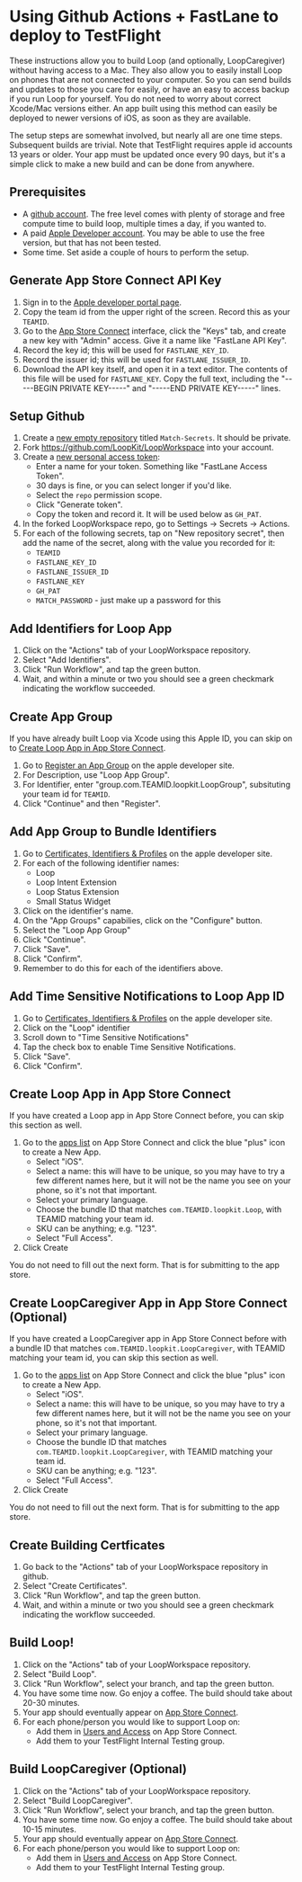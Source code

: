 # Using Github Actions + FastLane to deploy to TestFlight

These instructions allow you to build Loop (and optionally, LoopCaregiver) without having access to a Mac. They also allow you to easily install Loop on phones that are not connected to your computer. So you can send builds and updates to those you care for easily, or have an easy to access backup if you run Loop for yourself. You do not need to worry about correct Xcode/Mac versions either. An app built using this method can easily be deployed to newer versions of iOS, as soon as they are available.

The setup steps are somewhat involved, but nearly all are one time steps. Subsequent builds are trivial.  Note that TestFlight requires apple id accounts 13 years or older. Your app must be updated once every 90 days, but it's a simple click to make a new build and can be done from anywhere.

## Prerequisites

* A [github account](https://github.com/signup). The free level comes with plenty of storage and free compute time to build loop, multiple times a day, if you wanted to.
* A paid [Apple Developer account](https://developer.apple.com). You may be able to use the free version, but that has not been tested.
* Some time. Set aside a couple of hours to perform the setup.


## Generate App Store Connect API Key

1. Sign in to the [Apple developer portal page](https://developer.apple.com/account/resources/certificates/list).
1. Copy the team id from the upper right of the screen. Record this as your `TEAMID`.
1. Go to the [App Store Connect](https://appstoreconnect.apple.com/access/api) interface, click the "Keys" tab, and create a new key with "Admin" access. Give it a name like "FastLane API Key".
1. Record the key id; this will be used for `FASTLANE_KEY_ID`.
1. Record the issuer id; this will be used for `FASTLANE_ISSUER_ID`.
1. Download the API key itself, and open it in a text editor. The contents of this file will be used for `FASTLANE_KEY`. Copy the full text, including the "-----BEGIN PRIVATE KEY-----" and "-----END PRIVATE KEY-----" lines.

## Setup Github
1. Create a [new empty repository](https://github.com/new) titled `Match-Secrets`. It should be private.
1. Fork https://github.com/LoopKit/LoopWorkspace into your account.
1. Create a [new personal access token](https://github.com/settings/tokens/new):
    * Enter a name for your token. Something like "FastLane Access Token".
    * 30 days is fine, or you can select longer if you'd like.
    * Select the `repo` permission scope.
    * Click "Generate token".
    * Copy the token and record it. It will be used below as `GH_PAT`.
1. In the forked LoopWorkspace repo, go to Settings -> Secrets -> Actions.
1. For each of the following secrets, tap on "New repository secret", then add the name of the secret, along with the value you recorded for it:
    * `TEAMID`
    * `FASTLANE_KEY_ID`
    * `FASTLANE_ISSUER_ID`
    * `FASTLANE_KEY`
    * `GH_PAT`
    * `MATCH_PASSWORD` - just make up a password for this

## Add Identifiers for Loop App

1. Click on the "Actions" tab of your LoopWorkspace repository.
1. Select "Add Identifiers".
1. Click "Run Workflow", and tap the green button.
1. Wait, and within a minute or two you should see a green checkmark indicating the workflow succeeded.

## Create App Group

If you have already built Loop via Xcode using this Apple ID, you can skip on to [Create Loop App in App Store Connect](#create-loop-app-in-app-store-connect).

1. Go to [Register an App Group](https://developer.apple.com/account/resources/identifiers/applicationGroup/add/) on the apple developer site.
1. For Description, use "Loop App Group".
1. For Identifier, enter "group.com.TEAMID.loopkit.LoopGroup", subsituting your team id for `TEAMID`.
1. Click "Continue" and then "Register".

## Add App Group to Bundle Identifiers

1. Go to [Certificates, Identifiers & Profiles](https://developer.apple.com/account/resources/identifiers/list) on the apple developer site.
1. For each of the following identifier names:
    * Loop
    * Loop Intent Extension
    * Loop Status Extension
    * Small Status Widget
1. Click on the identifier's name.
1. On the "App Groups" capabilies, click on the "Configure" button.
1. Select the "Loop App Group"
1. Click "Continue".
1. Click "Save".
1. Click "Confirm".
1. Remember to do this for each of the identifiers above.

## Add Time Sensitive Notifications to Loop App ID
1. Go to [Certificates, Identifiers & Profiles](https://developer.apple.com/account/resources/identifiers/list) on the apple developer site.
1. Click on the "Loop" identifier
1. Scroll down to "Time Sensitive Notifications"
1. Tap the check box to enable Time Sensitive Notifications.
1. Click "Save".
1. Click "Confirm".

## Create Loop App in App Store Connect

If you have created a Loop app in App Store Connect before, you can skip this section as well.

1. Go to the [apps list](https://appstoreconnect.apple.com/apps) on App Store Connect and click the blue "plus" icon to create a New App.
    * Select "iOS".
    * Select a name: this will have to be unique, so you may have to try a few different names here, but it will not be the name you see on your phone, so it's not that important.
    * Select your primary language.
    * Choose the bundle ID that matches `com.TEAMID.loopkit.Loop`, with TEAMID matching your team id.
    * SKU can be anything; e.g. "123".
    * Select "Full Access".
1. Click Create

You do not need to fill out the next form. That is for submitting to the app store.

## Create LoopCaregiver App in App Store Connect (Optional)

If you have created a LoopCaregiver app in App Store Connect before with a bundle ID that matches `com.TEAMID.loopkit.LoopCaregiver`, with TEAMID matching your team id, you can skip this section as well.

1. Go to the [apps list](https://appstoreconnect.apple.com/apps) on App Store Connect and click the blue "plus" icon to create a New App.
    * Select "iOS".
    * Select a name: this will have to be unique, so you may have to try a few different names here, but it will not be the name you see on your phone, so it's not that important.
    * Select your primary language.
    * Choose the bundle ID that matches `com.TEAMID.loopkit.LoopCaregiver`, with TEAMID matching your team id.
    * SKU can be anything; e.g. "123".
    * Select "Full Access".
1. Click Create

You do not need to fill out the next form. That is for submitting to the app store.

## Create Building Certficates

1. Go back to the "Actions" tab of your LoopWorkspace repository in github.
1. Select "Create Certificates".
1. Click "Run Workflow", and tap the green button.
1. Wait, and within a minute or two you should see a green checkmark indicating the workflow succeeded.

## Build Loop!

1. Click on the "Actions" tab of your LoopWorkspace repository.
1. Select "Build Loop".
1. Click "Run Workflow", select your branch, and tap the green button.
1. You have some time now. Go enjoy a coffee. The build should take about 20-30 minutes.
1. Your app should eventually appear on [App Store Connect](https://appstoreconnect.apple.com/apps).
1. For each phone/person you would like to support Loop on:
    * Add them in [Users and Access](https://appstoreconnect.apple.com/access/users) on App Store Connect.
    * Add them to your TestFlight Internal Testing group.

## Build LoopCaregiver (Optional)

1. Click on the "Actions" tab of your LoopWorkspace repository.
1. Select "Build LoopCaregiver".
1. Click "Run Workflow", select your branch, and tap the green button.
1. You have some time now. Go enjoy a coffee. The build should take about 10-15 minutes.
1. Your app should eventually appear on [App Store Connect](https://appstoreconnect.apple.com/apps).
1. For each phone/person you would like to support Loop on:
    * Add them in [Users and Access](https://appstoreconnect.apple.com/access/users) on App Store Connect.
    * Add them to your TestFlight Internal Testing group.

